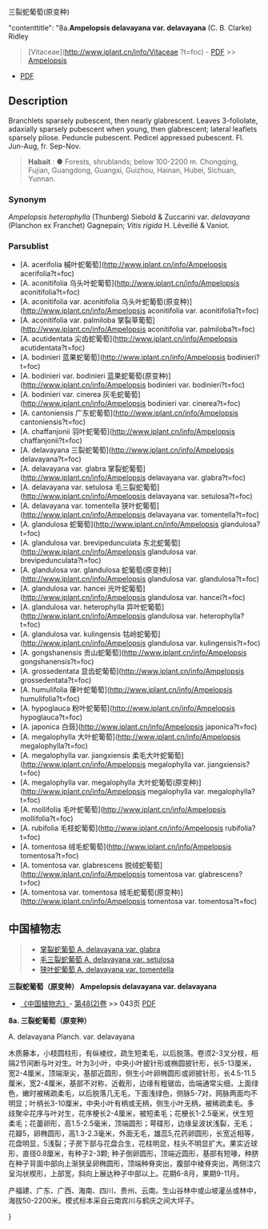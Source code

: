 三裂蛇葡萄(原变种)

 

  "contenttitle": "8a.**Ampelopsis delavayana var. delavayana** (C. B. Clarke) Ridley

> [Vitaceae](http://www.iplant.cn/info/Vitaceae ?t=foc) - [PDF](http://iplant.cn/foc/pdf/Vitaceae.pdf) >> [Ampelopsis](http://www.iplant.cn/info/Ampelopsis?t=foc)

 - [PDF](http://www.iplant.cn/foc/pdf/Ampelopsis.pdf)

## Description

Branchlets sparsely pubescent, then nearly glabrescent. Leaves 3-foliolate, adaxially sparsely pubescent when young, then glabrescent; lateral leaflets sparsely pilose. Peduncle pubescent. Pedicel appressed pubescent. Fl. Jun-Aug, fr. Sep-Nov.

> **Habait** : 
>●  Forests, shrublands; below 100-2200 m. Chongqing, Fujian, Guangdong, Guangxi, Guizhou, Hainan, Hubei, Sichuan, Yunnan.

### Synonym
*Ampelopsis heterophylla* (Thunberg) Siebold & Zuccarini var. *delavayana* (Planchon ex Franchet) Gagnepain; *Vitis rigida* H. Léveillé & Vaniot.

### Parsublist

* [A.  acerifolia  槭叶蛇葡萄](http://www.iplant.cn/info/Ampelopsis acerifolia?t=foc)
* [A.  aconitifolia  乌头叶蛇葡萄](http://www.iplant.cn/info/Ampelopsis aconitifolia?t=foc)
* [A.  aconitifolia var. aconitifolia  乌头叶蛇葡萄(原变种)](http://www.iplant.cn/info/Ampelopsis aconitifolia var. aconitifolia?t=foc)
* [A.  aconitifolia var. palmiloba  掌裂草葡萄](http://www.iplant.cn/info/Ampelopsis aconitifolia var. palmiloba?t=foc)
* [A.  acutidentata  尖齿蛇葡萄](http://www.iplant.cn/info/Ampelopsis acutidentata?t=foc)
* [A.  bodinieri  蓝果蛇葡萄](http://www.iplant.cn/info/Ampelopsis bodinieri?t=foc)
* [A.  bodinieri var. bodinieri  蓝果蛇葡萄(原变种)](http://www.iplant.cn/info/Ampelopsis bodinieri var. bodinieri?t=foc)
* [A.  bodinieri var. cinerea  灰毛蛇葡萄](http://www.iplant.cn/info/Ampelopsis bodinieri var. cinerea?t=foc)
* [A.  cantoniensis  广东蛇葡萄](http://www.iplant.cn/info/Ampelopsis cantoniensis?t=foc)
* [A.  chaffanjonii  羽叶蛇葡萄](http://www.iplant.cn/info/Ampelopsis chaffanjonii?t=foc)
* [A.  delavayana  三裂蛇葡萄](http://www.iplant.cn/info/Ampelopsis delavayana?t=foc)
* [A.  delavayana var. glabra  掌裂蛇葡萄](http://www.iplant.cn/info/Ampelopsis delavayana var. glabra?t=foc)
* [A.  delavayana var. setulosa  毛三裂蛇葡萄](http://www.iplant.cn/info/Ampelopsis delavayana var. setulosa?t=foc)
* [A.  delavayana var. tomentella  狭叶蛇葡萄](http://www.iplant.cn/info/Ampelopsis delavayana var. tomentella?t=foc)
* [A.  glandulosa  蛇葡萄](http://www.iplant.cn/info/Ampelopsis glandulosa?t=foc)
* [A.  glandulosa var. brevipedunculata  东北蛇葡萄](http://www.iplant.cn/info/Ampelopsis glandulosa var. brevipedunculata?t=foc)
* [A.  glandulosa var. glandulosa  蛇葡萄(原变种)](http://www.iplant.cn/info/Ampelopsis glandulosa var. glandulosa?t=foc)
* [A.  glandulosa var. hancei  光叶蛇葡萄](http://www.iplant.cn/info/Ampelopsis glandulosa var. hancei?t=foc)
* [A.  glandulosa var. heterophylla  异叶蛇葡萄](http://www.iplant.cn/info/Ampelopsis glandulosa var. heterophylla?t=foc)
* [A.  glandulosa var. kulingensis  牯岭蛇葡萄](http://www.iplant.cn/info/Ampelopsis glandulosa var. kulingensis?t=foc)
* [A.  gongshanensis  贡山蛇葡萄](http://www.iplant.cn/info/Ampelopsis gongshanensis?t=foc)
* [A.  grossedentata  显齿蛇葡萄](http://www.iplant.cn/info/Ampelopsis grossedentata?t=foc)
* [A.  humulifolia  葎叶蛇葡萄](http://www.iplant.cn/info/Ampelopsis humulifolia?t=foc)
* [A.  hypoglauca  粉叶蛇葡萄](http://www.iplant.cn/info/Ampelopsis hypoglauca?t=foc)
* [A.  japonica  白蔹](http://www.iplant.cn/info/Ampelopsis japonica?t=foc)
* [A.  megalophylla  大叶蛇葡萄](http://www.iplant.cn/info/Ampelopsis megalophylla?t=foc)
* [A.  megalophylla var. jiangxiensis  柔毛大叶蛇葡萄](http://www.iplant.cn/info/Ampelopsis megalophylla var. jiangxiensis?t=foc)
* [A.  megalophylla var. megalophylla  大叶蛇葡萄(原变种)](http://www.iplant.cn/info/Ampelopsis megalophylla var. megalophylla?t=foc)
* [A.  mollifolia  毛叶蛇葡萄](http://www.iplant.cn/info/Ampelopsis mollifolia?t=foc)
* [A.  rubifolia  毛枝蛇葡萄](http://www.iplant.cn/info/Ampelopsis rubifolia?t=foc)
* [A.  tomentosa  绒毛蛇葡萄](http://www.iplant.cn/info/Ampelopsis tomentosa?t=foc)
* [A.  tomentosa var. glabrescens  脱绒蛇葡萄](http://www.iplant.cn/info/Ampelopsis tomentosa var. glabrescens?t=foc)
* [A.  tomentosa var. tomentosa  绒毛蛇葡萄(原变种)](http://www.iplant.cn/info/Ampelopsis tomentosa var. tomentosa?t=foc)

## 中国植物志

> * [掌裂蛇葡萄  A.  delavayana var. glabra](Ampelopsis-delavayana-var-glabra-掌裂蛇葡萄.md)
> * [毛三裂蛇葡萄  A.  delavayana var. setulosa](Ampelopsis-delavayana-var-setulosa-毛三裂蛇葡萄.md)
> * [狭叶蛇葡萄  A.  delavayana var. tomentella](Ampelopsis-delavayana-var-tomentella-狭叶蛇葡萄.md)

**三裂蛇葡萄（原变种） Ampelopsis delavayana var. delavayana**

* [《中国植物志》](http://www.iplant.cn/frps)- [第48(2)卷](http://www.iplant.cn/frps/vol/48(2)) >> 043页 [PDF](http://www.iplant.cn/frps/pdf/48(2)/043a.PDF)

**8a. 三裂蛇葡萄（原变种）**

A. delavayana Planch. var. delavayana

木质藤本，小枝圆柱形，有纵棱纹，疏生短柔毛，以后脱落。卷须2-3叉分枝，相隔2节间断与叶对生。叶为3小叶，中央小叶披针形或椭圆披针形，长5-13厘米，宽2-4厘米，顶端渐尖，基部近圆形，侧生小叶卵椭圆形或卵披针形，长4.5-11.5厘米，宽2-4厘米，基部不对称，近截形，边缘有粗锯齿，齿端通常尖细，上面绿色，嫩时被稀疏柔毛，以后脱落几无毛，下面浅绿色，侧脉5-7对，网脉两面均不明显；叶柄长3-10厘米，中央小叶有柄或无柄，侧生小叶无柄，被稀疏柔毛。多歧聚伞花序与叶对生，花序梗长2-4厘米，被短柔毛；花梗长1-2.5毫米，伏生短柔毛；花蕾卵形，高1.5-2.5毫米，顶端圆形；萼碟形，边缘呈波状浅裂，无毛；花瓣5，卵椭圆形，高1.3-2.3毫米，外面无毛，雄蕊5,花药卵圆形，长宽近相等，花盘明显，5浅裂；子房下部与花盘合生，花柱明显，柱头不明显扩大。果实近球形，直径0.8厘米，有种子2-3颗; 种子倒卵圆形，顶端近圆形，基部有短喙，种脐在种子背面中部向上渐狭呈卵椭圆形，顶端种脊突出，腹部中棱脊突出，两侧洼穴呈沟状楔形，上部宽，斜向上展达种子中部以上。花期6-8月，果期9-11月。

产福建、广东、广西、海南、四川、贵州、云南。生山谷林中或山坡灌丛或林中，海拔50-2200米。模式标本采自云南宾川与鹤庆之间大坪子。

}